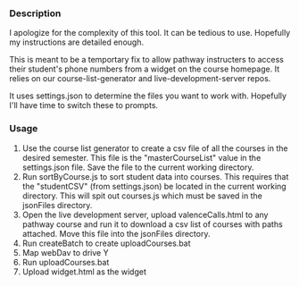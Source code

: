 ### Description ###
I apologize for the complexity of this tool. It can be tedious to use. Hopefully my instructions are detailed enough. 

This is meant to be a temportary fix to allow pathway instructers to access their student's phone numbers from a widget on the course homepage. It relies on our course-list-generator and live-development-server repos.

It uses settings.json to determine the files you want to work with. Hopefully I'll have time to switch these to prompts.


### Usage ###
1. Use the course list generator to create a csv file of all the courses in the desired semester. This file is the "masterCourseList" value in the settings.json file. Save the file to the current working directory.
2. Run sortByCourse.js to sort student data into courses. This requires that the "studentCSV" (from settings.json) be located in the current working directory. This will spit out courses.js which must be saved in the jsonFiles directory.
3. Open the live development server, upload valenceCalls.html to any pathway course and run it to download a csv list of courses with paths attached. Move this file into the jsonFiles directory.
4. Run createBatch to create uploadCourses.bat
5. Map webDav to drive Y
6. Run uploadCourses.bat
7. Upload widget.html as the widget